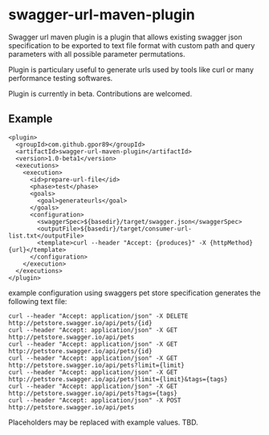 # swagger-url-maven-plugin
Swagger url maven plugin is a plugin that allows existing swagger json specification to be exported to text file format with custom path and query parameters with all possible parameter permutations.

Plugin is particulary useful to generate urls used by tools like curl or many performance testing softwares.

Plugin is currently in beta. Contributions are welcomed.

## Example

```
<plugin>
  <groupId>com.github.gpor89</groupId>
  <artifactId>swagger-url-maven-plugin</artifactId>
  <version>1.0-beta1</version>
  <executions>
    <execution>
      <id>prepare-url-file</id>
      <phase>test</phase>
      <goals>
        <goal>generateurls</goal>
      </goals>
      <configuration>
        <swaggerSpec>${basedir}/target/swagger.json</swaggerSpec>
        <outputFile>${basedir}/target/consumer-url-list.txt</outputFile>
        <template>curl --header "Accept: {produces}" -X {httpMethod} {url}</template>
      </configuration>
    </execution>
  </executions>
</plugin>
```

example configuration using swaggers pet store specification generates the following text file:

```
curl --header "Accept: application/json" -X DELETE http://petstore.swagger.io/api/pets/{id}
curl --header "Accept: application/json" -X GET http://petstore.swagger.io/api/pets
curl --header "Accept: application/json" -X GET http://petstore.swagger.io/api/pets/{id}
curl --header "Accept: application/json" -X GET http://petstore.swagger.io/api/pets?limit={limit}
curl --header "Accept: application/json" -X GET http://petstore.swagger.io/api/pets?limit={limit}&tags={tags}
curl --header "Accept: application/json" -X GET http://petstore.swagger.io/api/pets?tags={tags}
curl --header "Accept: application/json" -X POST http://petstore.swagger.io/api/pets
```

Placeholders may be replaced with example values. TBD.

